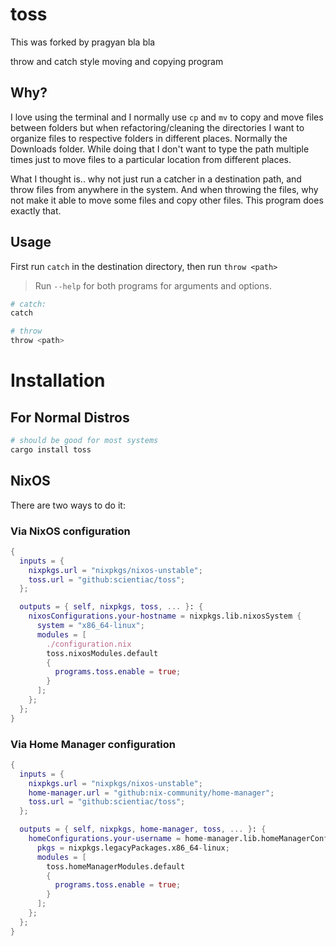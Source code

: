 # toss
This was forked by pragyan
bla bla

throw and catch style moving and copying program

## Why?

I love using the terminal and I normally use `cp` and `mv` to copy and move files between folders but when refactoring/cleaning the directories I want to organize files to respective folders in different places. Normally the Downloads folder. While doing that I don't want to type the path multiple times just to move files to a particular location from different places.

What I thought is.. why not just run a catcher in a destination path, and throw files from anywhere in the system. And when throwing the files, why not make it able to move some files and copy other files. This program does exactly that.

## Usage

First run `catch` in the destination directory, then run `throw <path>`
> Run `--help` for both programs for arguments and options.

```sh
# catch:
catch
```

```sh
# throw
throw <path>
```

# Installation

## For Normal Distros

```sh
# should be good for most systems
cargo install toss
```

## NixOS

There are two ways to do it:

### Via NixOS configuration

```nix
{
  inputs = {
    nixpkgs.url = "nixpkgs/nixos-unstable";
    toss.url = "github:scientiac/toss";
  };

  outputs = { self, nixpkgs, toss, ... }: {
    nixosConfigurations.your-hostname = nixpkgs.lib.nixosSystem {
      system = "x86_64-linux";
      modules = [
        ./configuration.nix
        toss.nixosModules.default
        {
          programs.toss.enable = true;
        }
      ];
    };
  };
}
```

### Via Home Manager configuration

```nix
{
  inputs = {
    nixpkgs.url = "nixpkgs/nixos-unstable";
    home-manager.url = "github:nix-community/home-manager";
    toss.url = "github:scientiac/toss";
  };

  outputs = { self, nixpkgs, home-manager, toss, ... }: {
    homeConfigurations.your-username = home-manager.lib.homeManagerConfiguration {
      pkgs = nixpkgs.legacyPackages.x86_64-linux;
      modules = [
        toss.homeManagerModules.default
        {
          programs.toss.enable = true;
        }
      ];
    };
  };
}
```
